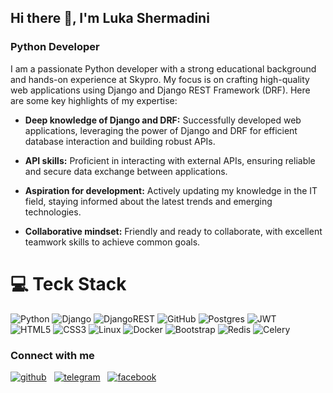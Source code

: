 ## Hi there 👋, I'm Luka Shermadini

### Python Developer

I am a passionate Python developer with a strong educational background and hands-on experience at Skypro. My focus is on crafting high-quality web applications using Django and Django REST Framework (DRF). Here are some key highlights of my expertise:

- **Deep knowledge of Django and DRF:** Successfully developed web applications, leveraging the power of Django and DRF for efficient database interaction and building robust APIs.

- **API skills:** Proficient in interacting with external APIs, ensuring reliable and secure data exchange between applications.

- **Aspiration for development:** Actively updating my knowledge in the IT field, staying informed about the latest trends and emerging technologies.

- **Collaborative mindset:** Friendly and ready to collaborate, with excellent teamwork skills to achieve common goals.

# 💻 Teck Stack
![Python](https://img.shields.io/badge/python-3670A0?style=for-the-badge&logo=python&logoColor=ffdd54)
![Django](https://img.shields.io/badge/django-%23092E20.svg?style=for-the-badge&logo=django&logoColor=white)
![DjangoREST](https://img.shields.io/badge/DJANGO-REST-ff1709?style=for-the-badge&logo=django&logoColor=white&color=ff1709&labelColor=gray)
![GitHub](https://img.shields.io/badge/github-%23121011.svg?style=for-the-badge&logo=github&logoColor=white)
![Postgres](https://img.shields.io/badge/postgres-%23316192.svg?style=for-the-badge&logo=postgresql&logoColor=white)
![JWT](https://img.shields.io/badge/JWT-black?style=for-the-badge&logo=JSON%20web%20tokens)<br>
![HTML5](https://img.shields.io/badge/html5-%23E34F26.svg?style=for-the-badge&logo=html5&logoColor=white)
![CSS3](https://img.shields.io/badge/css3-%231572B6.svg?style=for-the-badge&logo=css3&logoColor=white)
![Linux](https://img.shields.io/badge/Linux-FCC624?style=for-the-badge&logo=linux&logoColor=black)
![Docker](https://img.shields.io/badge/docker-%230db7ed.svg?style=for-the-badge&logo=docker&logoColor=white)
![Bootstrap](https://img.shields.io/badge/bootstrap-%238511FA.svg?style=for-the-badge&logo=bootstrap&logoColor=white)
![Redis](https://img.shields.io/badge/redis-%23DD0031.svg?style=for-the-badge&logo=redis&logoColor=white)
![Celery](https://img.shields.io/badge/celery-%23a9cc54.svg?style=for-the-badge&logo=celery&logoColor=ddf4a4)<br>

### Connect with me

[<img src='https://cdn.iconscout.com/icon/free/png-256/free-github-159-721954.png?f=webp&w=64' alt='github'>](https://github.com/Sherika91)
&nbsp; 
[<img src='https://cdn.iconscout.com/icon/free/png-512/free-telegram-3-226554.png?f=webp&w=64' alt='telegram'>](https://t.me/LukaShermadini)
&nbsp; 
[<img src='https://cdn.iconscout.com/icon/free/png-512/free-facebook-2038471-1718509.png?f=webp&w=64' alt='facebook'>](https://www.facebook.com/luka.shermadini8/)
